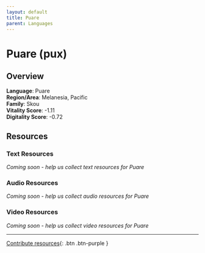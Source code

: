 ```yaml
---
layout: default
title: Puare
parent: Languages
---
```


# Puare (pux)

## Overview

**Language**: Puare  
**Region/Area**: Melanesia, Pacific  
**Family**: Skou  
**Vitality Score**: -1.11  
**Digitality Score**: -0.72  

## Resources

### Text Resources
*Coming soon - help us collect text resources for Puare*

### Audio Resources
*Coming soon - help us collect audio resources for Puare*

### Video Resources
*Coming soon - help us collect video resources for Puare*

---

[Contribute resources](https://fairtrain.github.io/){: .btn .btn-purple }
